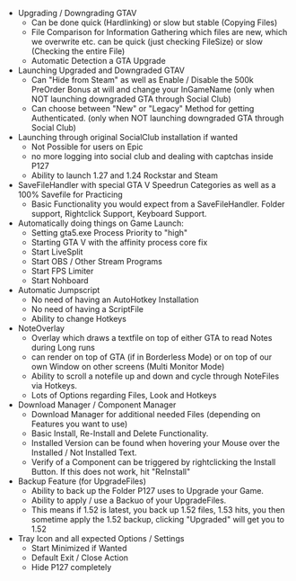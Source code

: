 ﻿
* Upgrading / Downgrading GTAV
  * Can be done quick (Hardlinking) or slow but stable (Copying Files)
  * File Comparison for Information Gathering which files are new, which we overwrite etc. can be quick (just checking FileSize) or slow (Checking the entire File)
  * Automatic Detection a GTA Upgrade
* Launching Upgraded and Downgraded GTAV
  * Can "Hide from Steam" as well as Enable / Disable the 500k PreOrder Bonus at will and change your InGameName (only when NOT launching downgraded GTA through Social Club)
  * Can choose between "New" or "Legacy" Method for getting Authenticated. (only when NOT launching downgraded GTA through Social Club)
* Launching through original SocialClub installation if wanted
  * Not Possible for users on Epic
  * no more logging into social club and dealing with captchas inside P127
  * Ability to launch 1.27 and 1.24 Rockstar and Steam
* SaveFileHandler with special GTA V Speedrun Categories as well as a 100% Savefile for Practicing
  * Basic Functionality you would expect from a SaveFileHandler. Folder support, Rightclick Support, Keyboard Support.
* Automatically doing things on Game Launch:
  * Setting gta5.exe Process Priority to "high"
  * Starting GTA V with the affinity process core fix
  * Start LiveSplit
  * Start OBS / Other Stream Programs
  * Start FPS Limiter
  * Start Nohboard 
* Automatic Jumpscript
  * No need of having an AutoHotkey Installation
  * No need of having a ScriptFile
  * Ability to change Hotkeys
* NoteOverlay
  * Overlay which draws a textfile on top of either GTA to read Notes during Long runs
  * can render on top of GTA (if in Borderless Mode) or on top of our own Window on other screens (Multi Monitor Mode)
  * Ability to scroll a notefile up and down and cycle through NoteFiles via Hotkeys.
  * Lots of Options regarding Files, Look and Hotkeys
* Download Manager / Component Manager
  * Download Manager for additional needed Files (depending on Features you want to use)
  * Basic Install, Re-Install and Delete Functionality.
  * Installed Version can be found when hovering your Mouse over the Installed / Not Installed Text.
  * Verify of a Component can be triggered by rightclicking the Install Button. If this does not work, hit "ReInstall"
* Backup Feature (for UpgradeFiles)
  * Ability to back up the Folder P127 uses to Upgrade your Game. 
  * Ability to apply / use a Backuo of your UpgradeFiles.
  * This means if 1.52 is latest, you back up 1.52 files, 1.53 hits, you then sometime apply the 1.52 backup, clicking "Upgraded" will get you to 1.52
* Tray Icon and all expected Options / Settings
  * Start Minimized if Wanted
  * Default Exit / Close Action
  * Hide P127 completely
